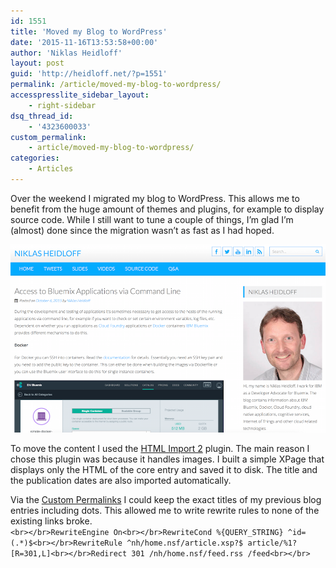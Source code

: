 ```yaml
---
id: 1551
title: 'Moved my Blog to WordPress'
date: '2015-11-16T13:53:58+00:00'
author: 'Niklas Heidloff'
layout: post
guid: 'http://heidloff.net/?p=1551'
permalink: /article/moved-my-blog-to-wordpress/
accesspresslite_sidebar_layout:
    - right-sidebar
dsq_thread_id:
    - '4323600033'
custom_permalink:
    - article/moved-my-blog-to-wordpress/
categories:
    - Articles
---
```


Over the weekend I migrated my blog to WordPress. This allows me to benefit from the huge amount of themes and plugins, for example to display source code. While I still want to tune a couple of things, I’m glad I’m (almost) done since the migration wasn’t as fast as I had hoped.  
  
![image](/assets/img/2015/11/wordpressblog.png)

To move the content I used the [HTML Import 2](https://wordpress.org/plugins/import-html-pages/) plugin. The main reason I chose this plugin was because it handles images. I built a simple XPage that displays only the HTML of the core entry and saved it to disk. The title and the publication dates are also imported automatically.

Via the [Custom Permalinks](https://wordpress.org/plugins/custom-permalinks/) I could keep the exact titles of my previous blog entries including dots. This allowed me to write rewrite rules to none of the existing links broke.  
`<br></br>RewriteEngine On<br></br>RewriteCond %{QUERY_STRING} ^id=(.*)$<br></br>RewriteRule ^nh/home.nsf/article.xsp?$ article/%1? [R=301,L]<br></br>Redirect 301 /nh/home.nsf/feed.rss /feed<br></br>`